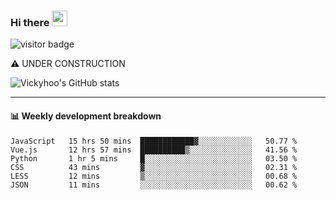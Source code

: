 ### Hi there <a href="https://www.gautamkrishnar.com/"><img src="https://media.giphy.com/media/hvRJCLFzcasrR4ia7z/giphy.gif" width="25px"></a>

![visitor badge](https://visitor-badge.glitch.me/badge?page_id=vickyhoo.vickyhoo&left_color=black&right_color=cornflowerblue)

⚠️ UNDER CONSTRUCTION

![Vickyhoo's GitHub stats](https://github-readme-stats.vercel.app/api?username=vickyhoo&theme=react&show_icons=true&count_private=true)

---

#### :bar_chart: Weekly development breakdown

<!--START_SECTION:waka-->

```text
JavaScript   15 hrs 50 mins  ████████████▓░░░░░░░░░░░░   50.77 %
Vue.js       12 hrs 57 mins  ██████████▒░░░░░░░░░░░░░░   41.56 %
Python       1 hr 5 mins     █░░░░░░░░░░░░░░░░░░░░░░░░   03.50 %
CSS          43 mins         ▓░░░░░░░░░░░░░░░░░░░░░░░░   02.31 %
LESS         12 mins         ▒░░░░░░░░░░░░░░░░░░░░░░░░   00.68 %
JSON         11 mins         ░░░░░░░░░░░░░░░░░░░░░░░░░   00.62 %
```

<!--END_SECTION:waka-->


<!--
**vickyhoo/vickyhoo** is a ✨ _special_ ✨ repository because its `README.md` (this file) appears on your GitHub profile.

Here are some ideas to get you started:

- 🔭 I’m currently working on ...
- 🌱 I’m currently learning ...
- 👯 I’m looking to collaborate on ...
- 🤔 I’m looking for help with ...
- 💬 Ask me about ...
- 📫 How to reach me: ...
- 😄 Pronouns: ...
- ⚡ Fun fact: ...
-->
